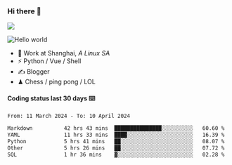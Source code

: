 ### Hi there 👋
![](https://komarev.com/ghpvc/?username=Xuhandsome)


<img src="https://github-readme-stats.vercel.app/api?username=XuHandsome&show_icons=true&theme=merko" alt="Hello world">

<br/>

- 🍻  Work at Shanghai, _A Linux SA_
- ⚡  Python / Vue / Shell
- ✍️  Blogger
- ♟  Chess / ping pong / LOL

#### Coding status last 30 days ⌨️

<!--START_SECTION:waka-->

```txt
From: 11 March 2024 - To: 10 April 2024

Markdown          42 hrs 43 mins  ███████████████░░░░░░░░░░   60.60 %
YAML              11 hrs 33 mins  ████░░░░░░░░░░░░░░░░░░░░░   16.39 %
Python            5 hrs 41 mins   ██░░░░░░░░░░░░░░░░░░░░░░░   08.07 %
Other             5 hrs 26 mins   ██░░░░░░░░░░░░░░░░░░░░░░░   07.72 %
SQL               1 hr 36 mins    ▓░░░░░░░░░░░░░░░░░░░░░░░░   02.28 %
```

<!--END_SECTION:waka-->
